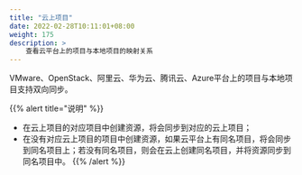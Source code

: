 ```yaml
---
title: "云上项目"
date: 2022-02-28T10:11:01+08:00
weight: 175
description: >
    查看云平台上的项目与本地项目的映射关系
---
```


VMware、OpenStack、阿里云、华为云、腾讯云、Azure平台上的项目与本地项目支持双向同步。

{{% alert title="说明" %}}
- 在云上项目的对应项目中创建资源，将会同步到对应的云上项目；
- 在没有对应云上项目的项目中创建资源，如果云平台上有同名项目，将会同步到同名项目上；若没有同名项目，则会在云上创建同名项目，并将资源同步到同名项目中。
{{% /alert %}}